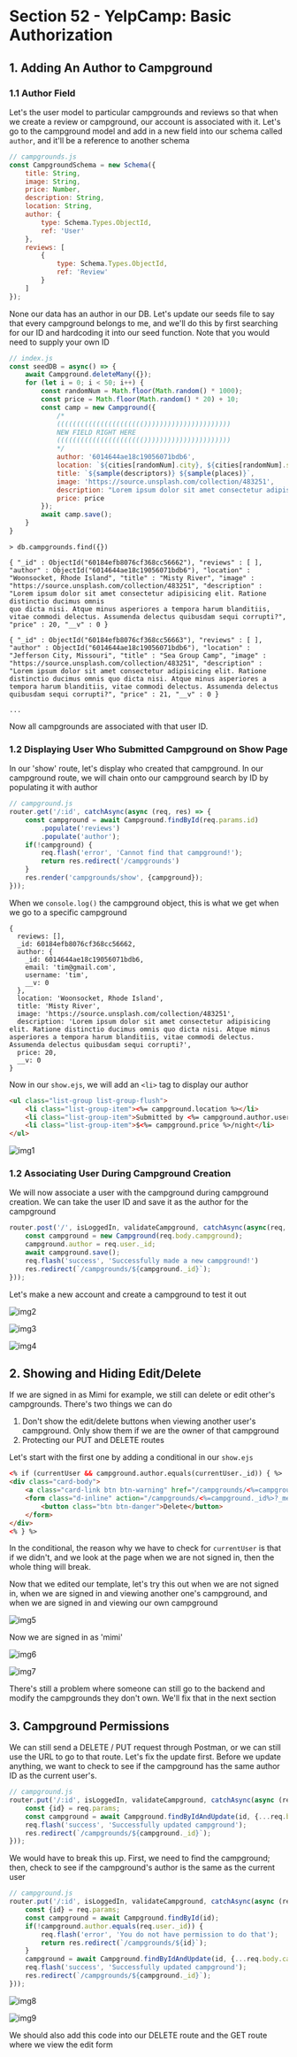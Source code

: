 # Section 52 - YelpCamp: Basic Authorization

## 1. Adding An Author to Campground

### 1.1 Author Field

Let's the user model to particular campgrounds and reviews so that when we create a review or campground, our account is associated with it. Let's go to the campground model and add in a new field into our schema called `author`, and it'll be a reference to another schema

```js
// campgrounds.js
const CampgroundSchema = new Schema({
    title: String,
    image: String,
    price: Number,
    description: String,
    location: String,
    author: {
        type: Schema.Types.ObjectId,
        ref: 'User'
    },
    reviews: [
        {
            type: Schema.Types.ObjectId,
            ref: 'Review'
        }
    ]
});
```

None our data has an author in our DB. Let's update our seeds file to say that every campground belongs to me, and we'll do this by first searching for our ID and hardcoding it into our seed function. Note that you would need to supply your own ID

```js
// index.js
const seedDB = async() => {
    await Campground.deleteMany({});
    for (let i = 0; i < 50; i++) {
        const randomNum = Math.floor(Math.random() * 1000);
        const price = Math.floor(Math.random() * 20) + 10;
        const camp = new Campground({
            /*
            (((((((((((((((((((((())))))))))))))))))))))
            NEW FIELD RIGHT HERE
            (((((((((((((((((((((())))))))))))))))))))))
            */
            author: '6014644ae18c19056071bdb6',
            location: `${cities[randomNum].city}, ${cities[randomNum].state}`,
            title: `${sample(descriptors)} ${sample(places)}`,
            image: 'https://source.unsplash.com/collection/483251',
            description: "Lorem ipsum dolor sit amet consectetur adipisicing elit. Ratione distinctio ducimus omnis quo dicta nisi. Atque minus asperiores a tempora harum blanditiis, vitae commodi delectus. Assumenda delectus quibusdam sequi corrupti?",
            price: price
        });
        await camp.save();
    }
}
```

```
> db.campgrounds.find({})

{ "_id" : ObjectId("60184efb8076cf368cc56662"), "reviews" : [ ], "author" : ObjectId("6014644ae18c19056071bdb6"), "location" : "Woonsocket, Rhode Island", "title" : "Misty River", "image" : "https://source.unsplash.com/collection/483251", "description" : "Lorem ipsum dolor sit amet consectetur adipisicing elit. Ratione distinctio ducimus omnis 
quo dicta nisi. Atque minus asperiores a tempora harum blanditiis, vitae commodi delectus. Assumenda delectus quibusdam sequi corrupti?", "price" : 20, "__v" : 0 }

{ "_id" : ObjectId("60184efb8076cf368cc56663"), "reviews" : [ ], "author" : ObjectId("6014644ae18c19056071bdb6"), "location" : "Jefferson City, Missouri", "title" : "Sea Group Camp", "image" : "https://source.unsplash.com/collection/483251", "description" : "Lorem ipsum dolor sit amet consectetur adipisicing elit. Ratione distinctio ducimus omnis quo dicta nisi. Atque minus asperiores a tempora harum blanditiis, vitae commodi delectus. Assumenda delectus quibusdam sequi corrupti?", "price" : 21, "__v" : 0 } 

...
```

Now all campgrounds are associated with that user ID.

### 1.2 Displaying User Who Submitted Campground on Show Page

In our 'show' route, let's display who created that campground. In our campground route, we will chain onto our campground search by ID by populating it with author

```js
// campground.js
router.get('/:id', catchAsync(async (req, res) => {
    const campground = await Campground.findById(req.params.id)
        .populate('reviews')
        .populate('author');
    if(!campground) {
        req.flash('error', 'Cannot find that campground!');
        return res.redirect('/campgrounds')
    }
    res.render('campgrounds/show', {campground});
}));
```

When we `console.log()` the campground object, this is what we get when we go to a specific campground

```
{
  reviews: [],
  _id: 60184efb8076cf368cc56662,
  author: {
    _id: 6014644ae18c19056071bdb6,
    email: 'tim@gmail.com',
    username: 'tim',
    __v: 0
  },
  location: 'Woonsocket, Rhode Island',
  title: 'Misty River',
  image: 'https://source.unsplash.com/collection/483251',
  description: 'Lorem ipsum dolor sit amet consectetur adipisicing elit. Ratione distinctio ducimus omnis quo dicta nisi. Atque minus asperiores a tempora harum blanditiis, vitae commodi delectus. Assumenda delectus quibusdam sequi corrupti?',
  price: 20,
  __v: 0
}
```

Now in our `show.ejs`, we will add an `<li>` tag to display our author

```html
<ul class="list-group list-group-flush">
    <li class="list-group-item"><%= campground.location %></li>
    <li class="list-group-item">Submitted by <%= campground.author.username %></li>
    <li class="list-group-item">$<%= campground.price %>/night</li>
</ul>
```

![img1](https://github.com/Brian-E-Nguyen/Web-Dev-Bootcamp-2020/blob/52-YelpCamp-Authorization/52-YelpCamp-Authorization/img-for-notes/img1.jpg?raw=true)

### 1.2 Associating User During Campground Creation

We will now associate a user with the campground during campground creation. We can take the user ID and save it as the author for the campground

```js
router.post('/', isLoggedIn, validateCampground, catchAsync(async(req, res, next) => {
    const campground = new Campground(req.body.campground);
    campground.author = req.user._id;
    await campground.save();
    req.flash('success', 'Successfully made a new campground!')
    res.redirect(`/campgrounds/${campground._id}`);
}));
```

Let's make a new account and create a campground to test it out

![img2](https://github.com/Brian-E-Nguyen/Web-Dev-Bootcamp-2020/blob/52-YelpCamp-Authorization/52-YelpCamp-Authorization/img-for-notes/img2.jpg?raw=true)

![img3](https://github.com/Brian-E-Nguyen/Web-Dev-Bootcamp-2020/blob/52-YelpCamp-Authorization/52-YelpCamp-Authorization/img-for-notes/img3.jpg?raw=true)

![img4](https://github.com/Brian-E-Nguyen/Web-Dev-Bootcamp-2020/blob/52-YelpCamp-Authorization/52-YelpCamp-Authorization/img-for-notes/img4.jpg?raw=true)

## 2. Showing and Hiding Edit/Delete

If we are signed in as Mimi for example, we still can delete or edit other's campgrounds. There's two things we can do

1. Don't show the edit/delete buttons when viewing another user's campground. Only show them if we are the owner of that campground
2. Protecting our PUT and DELETE routes

Let's start with the first one by adding a conditional in our `show.ejs`

```html
<% if (currentUser && campground.author.equals(currentUser._id)) { %>
<div class="card-body">
    <a class="card-link btn btn-warning" href="/campgrounds/<%=campground._id%>/edit">Edit</a>
    <form class="d-inline" action="/campgrounds/<%=campground._id%>?_method=DELETE" method="post">
        <button class="btn btn-danger">Delete</button>
    </form>
</div>
<% } %> 
```

In the conditional, the reason why we have to check for `currentUser` is that if we didn't, and we look at the page when we are not signed in, then the whole thing will break.

Now that we edited our template, let's try this out when we are not signed in, when we are signed in and viewing another one's campground, and when we are signed in and viewing our own campground

![img5](https://github.com/Brian-E-Nguyen/Web-Dev-Bootcamp-2020/blob/52-YelpCamp-Authorization/52-YelpCamp-Authorization/img-for-notes/img5.jpg?raw=true)

Now we are signed in as 'mimi'

![img6](https://github.com/Brian-E-Nguyen/Web-Dev-Bootcamp-2020/blob/52-YelpCamp-Authorization/52-YelpCamp-Authorization/img-for-notes/img6.jpg?raw=true)

![img7](https://github.com/Brian-E-Nguyen/Web-Dev-Bootcamp-2020/blob/52-YelpCamp-Authorization/52-YelpCamp-Authorization/img-for-notes/img7.jpg?raw=true)

There's still a problem where someone can still go to the backend and modify the campgrounds they don't own. We'll fix that in the next section

## 3. Campground Permissions

We can still send a DELETE / PUT request through Postman, or we can still use the URL to go to that route. Let's fix the update first. Before we update anything, we want to check to see if the campground has the same author ID as the current user's. 

```js
// campground.js
router.put('/:id', isLoggedIn, validateCampground, catchAsync(async (req, res) => {
    const {id} = req.params;
    const campground = await Campground.findByIdAndUpdate(id, {...req.body.campground}, {new: true});
    req.flash('success', 'Successfully updated campground');
    res.redirect(`/campgrounds/${campground._id}`);
}));
```

We would have to break this up. First, we need to find the campground; then, check to see if the campground's author is the same as the current user

```js
// campground.js
router.put('/:id', isLoggedIn, validateCampground, catchAsync(async (req, res) => {
    const {id} = req.params;
    const campground = await Campground.findById(id);
    if(!campground.author.equals(req.user._id)) {
        req.flash('error', 'You do not have permission to do that');
        return res.redirect(`/campgrounds/${id}`);
    }
    campground = await Campground.findByIdAndUpdate(id, {...req.body.campground}, {new: true});
    req.flash('success', 'Successfully updated campground');
    res.redirect(`/campgrounds/${campground._id}`);
}));
```

![img8](https://github.com/Brian-E-Nguyen/Web-Dev-Bootcamp-2020/blob/52-YelpCamp-Authorization/52-YelpCamp-Authorization/img-for-notes/img8.jpg?raw=true)

![img9](https://github.com/Brian-E-Nguyen/Web-Dev-Bootcamp-2020/blob/52-YelpCamp-Authorization/52-YelpCamp-Authorization/img-for-notes/img9.jpg?raw=true)

We should also add this code into our DELETE route and the GET route where we view the edit form